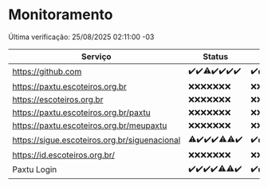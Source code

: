 # Monitoramento

Última verificação: 25/08/2025 02:11:00 -03

|Serviço|Status|Últimas 24h|
|---|---|---|
|https://github.com|<span title="2025-08-18: OK=23">✔️</span><span title="2025-08-19: OK=23">✔️</span><span title="2025-08-20: OK=22, Falhas=1">⚠️</span><span title="2025-08-21: OK=23">✔️</span><span title="2025-08-22: OK=23">✔️</span><span title="2025-08-23: OK=23">✔️</span><span title="2025-08-24: OK=5">✔️</span>|<span title="24/08/2025 03:13:00 -03 : 200">✔️</span><span title="24/08/2025 04:08:00 -03 : 200">✔️</span><span title="24/08/2025 05:11:00 -03 : 200">✔️</span><span title="24/08/2025 06:08:00 -03 : 200">✔️</span><span title="24/08/2025 07:09:00 -03 : 200">✔️</span><span title="24/08/2025 08:07:00 -03 : 200">✔️</span><span title="24/08/2025 09:16:00 -03 : 200">✔️</span><span title="24/08/2025 10:17:00 -03 : 200">✔️</span><span title="24/08/2025 11:07:00 -03 : 200">✔️</span><span title="24/08/2025 12:08:00 -03 : 200">✔️</span><span title="24/08/2025 13:10:00 -03 : 200">✔️</span><span title="24/08/2025 14:07:00 -03 : 200">✔️</span><span title="24/08/2025 15:11:00 -03 : 200">✔️</span><span title="24/08/2025 16:06:00 -03 : 200">✔️</span><span title="24/08/2025 17:09:00 -03 : 200">✔️</span><span title="24/08/2025 18:07:00 -03 : 200">✔️</span><span title="24/08/2025 19:08:00 -03 : 200">✔️</span><span title="24/08/2025 20:08:00 -03 : 200">✔️</span><span title="24/08/2025 21:49:00 -03 : 200">✔️</span><span title="24/08/2025 23:28:00 -03 : 200">✔️</span><span title="25/08/2025 00:40:00 -03 : 200">✔️</span><span title="25/08/2025 01:16:00 -03 : 200">✔️</span><span title="25/08/2025 02:10:00 -03 : 200">✔️</span>|
|https://paxtu.escoteiros.org.br|<span title="2025-08-18: Falhas=23">❌</span><span title="2025-08-19: Falhas=23">❌</span><span title="2025-08-20: Falhas=23">❌</span><span title="2025-08-21: Falhas=23">❌</span><span title="2025-08-22: Falhas=23">❌</span><span title="2025-08-23: Falhas=23">❌</span><span title="2025-08-24: Falhas=5">❌</span>|<span title="24/08/2025 03:13:00 -03 : 403">❌</span><span title="24/08/2025 04:08:00 -03 : 403">❌</span><span title="24/08/2025 05:11:00 -03 : 403">❌</span><span title="24/08/2025 06:08:00 -03 : 403">❌</span><span title="24/08/2025 07:09:00 -03 : 403">❌</span><span title="24/08/2025 08:07:00 -03 : 403">❌</span><span title="24/08/2025 09:16:00 -03 : 403">❌</span><span title="24/08/2025 10:17:00 -03 : 403">❌</span><span title="24/08/2025 11:07:00 -03 : 403">❌</span><span title="24/08/2025 12:08:00 -03 : 403">❌</span><span title="24/08/2025 13:10:00 -03 : 403">❌</span><span title="24/08/2025 14:07:00 -03 : 403">❌</span><span title="24/08/2025 15:11:00 -03 : 403">❌</span><span title="24/08/2025 16:06:00 -03 : 403">❌</span><span title="24/08/2025 17:09:00 -03 : 403">❌</span><span title="24/08/2025 18:07:00 -03 : 403">❌</span><span title="24/08/2025 19:08:00 -03 : 403">❌</span><span title="24/08/2025 20:08:00 -03 : 403">❌</span><span title="24/08/2025 21:49:00 -03 : 403">❌</span><span title="24/08/2025 23:28:00 -03 : 403">❌</span><span title="25/08/2025 00:40:00 -03 : 403">❌</span><span title="25/08/2025 01:16:00 -03 : 403">❌</span><span title="25/08/2025 02:10:00 -03 : 403">❌</span>|
|https://escoteiros.org.br|<span title="2025-08-18: Falhas=23">❌</span><span title="2025-08-19: Falhas=23">❌</span><span title="2025-08-20: Falhas=23">❌</span><span title="2025-08-21: Falhas=23">❌</span><span title="2025-08-22: Falhas=23">❌</span><span title="2025-08-23: Falhas=23">❌</span><span title="2025-08-24: Falhas=5">❌</span>|<span title="24/08/2025 03:13:00 -03 : 403">❌</span><span title="24/08/2025 04:08:00 -03 : 403">❌</span><span title="24/08/2025 05:11:00 -03 : 403">❌</span><span title="24/08/2025 06:08:00 -03 : 403">❌</span><span title="24/08/2025 07:09:00 -03 : 403">❌</span><span title="24/08/2025 08:07:00 -03 : 403">❌</span><span title="24/08/2025 09:16:00 -03 : 403">❌</span><span title="24/08/2025 10:17:00 -03 : 403">❌</span><span title="24/08/2025 11:07:00 -03 : 403">❌</span><span title="24/08/2025 12:08:00 -03 : 403">❌</span><span title="24/08/2025 13:10:00 -03 : 403">❌</span><span title="24/08/2025 14:07:00 -03 : 403">❌</span><span title="24/08/2025 15:11:00 -03 : 403">❌</span><span title="24/08/2025 16:06:00 -03 : 403">❌</span><span title="24/08/2025 17:09:00 -03 : 403">❌</span><span title="24/08/2025 18:07:00 -03 : 403">❌</span><span title="24/08/2025 19:08:00 -03 : 403">❌</span><span title="24/08/2025 20:08:00 -03 : 403">❌</span><span title="24/08/2025 21:49:00 -03 : 403">❌</span><span title="24/08/2025 23:28:00 -03 : 403">❌</span><span title="25/08/2025 00:40:00 -03 : 403">❌</span><span title="25/08/2025 01:16:00 -03 : 403">❌</span><span title="25/08/2025 02:10:00 -03 : 403">❌</span>|
|https://paxtu.escoteiros.org.br/paxtu|<span title="2025-08-18: Falhas=23">❌</span><span title="2025-08-19: Falhas=23">❌</span><span title="2025-08-20: Falhas=23">❌</span><span title="2025-08-21: Falhas=23">❌</span><span title="2025-08-22: Falhas=23">❌</span><span title="2025-08-23: Falhas=23">❌</span><span title="2025-08-24: Falhas=5">❌</span>|<span title="24/08/2025 03:13:00 -03 : 403">❌</span><span title="24/08/2025 04:08:00 -03 : 403">❌</span><span title="24/08/2025 05:11:00 -03 : 403">❌</span><span title="24/08/2025 06:08:00 -03 : 403">❌</span><span title="24/08/2025 07:09:00 -03 : 403">❌</span><span title="24/08/2025 08:07:00 -03 : 403">❌</span><span title="24/08/2025 09:16:00 -03 : 403">❌</span><span title="24/08/2025 10:17:00 -03 : 403">❌</span><span title="24/08/2025 11:07:00 -03 : 403">❌</span><span title="24/08/2025 12:08:00 -03 : 403">❌</span><span title="24/08/2025 13:10:00 -03 : 403">❌</span><span title="24/08/2025 14:07:00 -03 : 403">❌</span><span title="24/08/2025 15:11:00 -03 : 403">❌</span><span title="24/08/2025 16:06:00 -03 : 403">❌</span><span title="24/08/2025 17:09:00 -03 : 403">❌</span><span title="24/08/2025 18:07:00 -03 : 403">❌</span><span title="24/08/2025 19:08:00 -03 : 403">❌</span><span title="24/08/2025 20:08:00 -03 : 403">❌</span><span title="24/08/2025 21:49:00 -03 : 403">❌</span><span title="24/08/2025 23:28:00 -03 : 403">❌</span><span title="25/08/2025 00:40:00 -03 : 403">❌</span><span title="25/08/2025 01:16:00 -03 : 403">❌</span><span title="25/08/2025 02:10:00 -03 : 403">❌</span>|
|https://paxtu.escoteiros.org.br/meupaxtu|<span title="2025-08-18: Falhas=23">❌</span><span title="2025-08-19: Falhas=23">❌</span><span title="2025-08-20: Falhas=23">❌</span><span title="2025-08-21: Falhas=23">❌</span><span title="2025-08-22: Falhas=23">❌</span><span title="2025-08-23: Falhas=23">❌</span><span title="2025-08-24: Falhas=5">❌</span>|<span title="24/08/2025 03:13:00 -03 : 403">❌</span><span title="24/08/2025 04:08:00 -03 : 403">❌</span><span title="24/08/2025 05:11:00 -03 : 403">❌</span><span title="24/08/2025 06:08:00 -03 : 403">❌</span><span title="24/08/2025 07:09:00 -03 : 403">❌</span><span title="24/08/2025 08:07:00 -03 : 403">❌</span><span title="24/08/2025 09:16:00 -03 : 403">❌</span><span title="24/08/2025 10:17:00 -03 : 403">❌</span><span title="24/08/2025 11:07:00 -03 : 403">❌</span><span title="24/08/2025 12:08:00 -03 : 403">❌</span><span title="24/08/2025 13:10:00 -03 : 403">❌</span><span title="24/08/2025 14:07:00 -03 : 403">❌</span><span title="24/08/2025 15:11:00 -03 : 403">❌</span><span title="24/08/2025 16:06:00 -03 : 403">❌</span><span title="24/08/2025 17:09:00 -03 : 403">❌</span><span title="24/08/2025 18:07:00 -03 : 403">❌</span><span title="24/08/2025 19:08:00 -03 : 403">❌</span><span title="24/08/2025 20:08:00 -03 : 403">❌</span><span title="24/08/2025 21:49:00 -03 : 403">❌</span><span title="24/08/2025 23:28:00 -03 : 403">❌</span><span title="25/08/2025 00:40:00 -03 : 403">❌</span><span title="25/08/2025 01:16:00 -03 : 403">❌</span><span title="25/08/2025 02:10:00 -03 : 403">❌</span>|
|https://sigue.escoteiros.org.br/siguenacional|<span title="2025-08-18: OK=22, Falhas=1">⚠️</span><span title="2025-08-19: OK=23">✔️</span><span title="2025-08-20: OK=23">✔️</span><span title="2025-08-21: OK=23">✔️</span><span title="2025-08-22: OK=22, Falhas=1">⚠️</span><span title="2025-08-23: OK=21, Falhas=2">⚠️</span><span title="2025-08-24: OK=5">✔️</span>|<span title="24/08/2025 03:13:00 -03 : 200">✔️</span><span title="24/08/2025 04:08:00 -03 : 200">✔️</span><span title="24/08/2025 05:11:00 -03 : 200">✔️</span><span title="24/08/2025 06:08:00 -03 : 200">✔️</span><span title="24/08/2025 07:09:00 -03 : 200">✔️</span><span title="24/08/2025 08:07:00 -03 : 200">✔️</span><span title="24/08/2025 09:16:00 -03 : 200">✔️</span><span title="24/08/2025 10:17:00 -03 : 200">✔️</span><span title="24/08/2025 11:07:00 -03 : 200">✔️</span><span title="24/08/2025 12:08:00 -03 : 200">✔️</span><span title="24/08/2025 13:10:00 -03 : 200">✔️</span><span title="24/08/2025 14:07:00 -03 : 200">✔️</span><span title="24/08/2025 15:11:00 -03 : 200">✔️</span><span title="24/08/2025 16:06:00 -03 : 200">✔️</span><span title="24/08/2025 17:09:00 -03 : 200">✔️</span><span title="24/08/2025 18:07:00 -03 : 200">✔️</span><span title="24/08/2025 19:08:00 -03 : 200">✔️</span><span title="24/08/2025 20:08:00 -03 : 200">✔️</span><span title="24/08/2025 21:49:00 -03 : 200">✔️</span><span title="24/08/2025 23:28:00 -03 : 200">✔️</span><span title="25/08/2025 00:40:00 -03 : 200">✔️</span><span title="25/08/2025 01:16:00 -03 : 200">✔️</span><span title="25/08/2025 02:10:00 -03 : 200">✔️</span>|
|https://id.escoteiros.org.br/|<span title="2025-08-18: Falhas=23">❌</span><span title="2025-08-19: Falhas=23">❌</span><span title="2025-08-20: Falhas=23">❌</span><span title="2025-08-21: Falhas=23">❌</span><span title="2025-08-22: Falhas=23">❌</span><span title="2025-08-23: Falhas=23">❌</span><span title="2025-08-24: Falhas=5">❌</span>|<span title="24/08/2025 03:13:00 -03 : 403">❌</span><span title="24/08/2025 04:08:00 -03 : 403">❌</span><span title="24/08/2025 05:11:00 -03 : 403">❌</span><span title="24/08/2025 06:08:00 -03 : 403">❌</span><span title="24/08/2025 07:09:00 -03 : 403">❌</span><span title="24/08/2025 08:07:00 -03 : 403">❌</span><span title="24/08/2025 09:16:00 -03 : 403">❌</span><span title="24/08/2025 10:17:00 -03 : 403">❌</span><span title="24/08/2025 11:07:00 -03 : 403">❌</span><span title="24/08/2025 12:08:00 -03 : 403">❌</span><span title="24/08/2025 13:10:00 -03 : 403">❌</span><span title="24/08/2025 14:07:00 -03 : 403">❌</span><span title="24/08/2025 15:11:00 -03 : 403">❌</span><span title="24/08/2025 16:06:00 -03 : 403">❌</span><span title="24/08/2025 17:09:00 -03 : 403">❌</span><span title="24/08/2025 18:07:00 -03 : 403">❌</span><span title="24/08/2025 19:08:00 -03 : 403">❌</span><span title="24/08/2025 20:08:00 -03 : 403">❌</span><span title="24/08/2025 21:49:00 -03 : 403">❌</span><span title="24/08/2025 23:28:00 -03 : 403">❌</span><span title="25/08/2025 00:40:00 -03 : 403">❌</span><span title="25/08/2025 01:16:00 -03 : 403">❌</span><span title="25/08/2025 02:10:00 -03 : 403">❌</span>|
|Paxtu Login|<span title="2025-08-18: OK=23">✔️</span><span title="2025-08-19: OK=23">✔️</span><span title="2025-08-20: OK=23">✔️</span><span title="2025-08-21: OK=23">✔️</span><span title="2025-08-22: OK=22, Falhas=1">⚠️</span><span title="2025-08-23: OK=22, Falhas=1">⚠️</span><span title="2025-08-24: OK=5">✔️</span>|<span title="24/08/2025 03:13:00 -03 : 200">✔️</span><span title="24/08/2025 04:08:00 -03 : 200">✔️</span><span title="24/08/2025 05:11:00 -03 : 200">✔️</span><span title="24/08/2025 06:08:00 -03 : 200">✔️</span><span title="24/08/2025 07:09:00 -03 : 200">✔️</span><span title="24/08/2025 08:07:00 -03 : 200">✔️</span><span title="24/08/2025 09:16:00 -03 : 200">✔️</span><span title="24/08/2025 10:17:00 -03 : 200">✔️</span><span title="24/08/2025 11:07:00 -03 : 200">✔️</span><span title="24/08/2025 12:08:00 -03 : 200">✔️</span><span title="24/08/2025 13:10:00 -03 : 200">✔️</span><span title="24/08/2025 14:07:00 -03 : 200">✔️</span><span title="24/08/2025 15:11:00 -03 : 200">✔️</span><span title="24/08/2025 16:06:00 -03 : 200">✔️</span><span title="24/08/2025 17:09:00 -03 : 200">✔️</span><span title="24/08/2025 18:07:00 -03 : 200">✔️</span><span title="24/08/2025 19:08:00 -03 : 200">✔️</span><span title="24/08/2025 20:08:00 -03 : 200">✔️</span><span title="24/08/2025 21:49:00 -03 : 200">✔️</span><span title="24/08/2025 23:28:00 -03 : 200">✔️</span><span title="25/08/2025 00:40:00 -03 : 200">✔️</span><span title="25/08/2025 01:16:00 -03 : 200">✔️</span><span title="25/08/2025 02:10:00 -03 : 200">✔️</span>|
